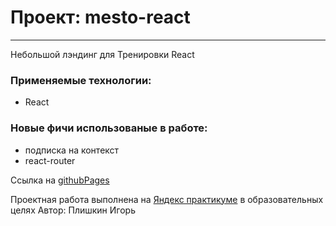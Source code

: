 # Проект: mesto-react

------

Небольшой лэндинг для Тренировки React

### Применяемые технологии:

* React



### Новые фичи использованые в работе:
* подписка на контекст
* react-router

Ссылка на [githubPages](https://igor-plishkin.github.io/react-mesto-auth/)

Проектная работа выполнена на [Яндекс практикуме](https://praktikum.yandex.ru/) в образовательных целях
Автор: Плишкин Игорь
